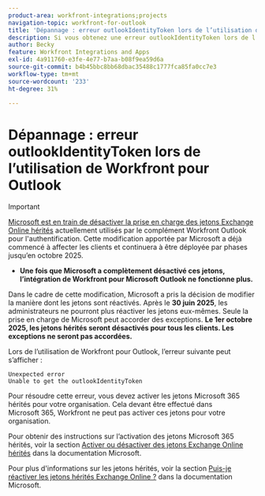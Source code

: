 ```yaml
---
product-area: workfront-integrations;projects
navigation-topic: workfront-for-outlook
title: 'Dépannage : erreur outlookIdentityToken lors de l’utilisation de Workfront pour Outlook'
description: Si vous obtenez une erreur outlookIdentityToken lors de l’utilisation de Workfront pour Outlook, vous devez activer les jetons hérités Microsoft 365 pour votre organisation.
author: Becky
feature: Workfront Integrations and Apps
exl-id: 4a911760-e3fe-4e77-b7aa-b08f9ea59d6a
source-git-commit: b4b45bbc8bb68dbac35488c1777fca85fa0cc7e3
workflow-type: tm+mt
source-wordcount: '233'
ht-degree: 31%

---
```


# Dépannage : erreur outlookIdentityToken lors de l’utilisation de Workfront pour Outlook

>[!IMPORTANT]
>
>[Microsoft est en train de désactiver la prise en charge des jetons Exchange Online hérités](https://learn.microsoft.com/en-us/office/dev/add-ins/outlook/faq-nested-app-auth-outlook-legacy-tokens) actuellement utilisés par le complément Workfront Outlook pour l&#39;authentification. Cette modification apportée par Microsoft a déjà commencé à affecter les clients et continuera à être déployée par phases jusqu’en octobre 2025.
>
>* **Une fois que Microsoft a complètement désactivé ces jetons, l’intégration de Workfront pour Microsoft Outlook ne fonctionne plus.**
>
>Dans le cadre de cette modification, Microsoft a pris la décision de modifier la manière dont les jetons sont réactivés. Après le **30 juin 2025**, les administrateurs ne pourront plus réactiver les jetons eux-mêmes. Seule la prise en charge de Microsoft peut accorder des exceptions. **Le 1er octobre 2025, les jetons hérités seront désactivés pour tous les clients. Les exceptions ne seront pas accordées.**


Lors de l’utilisation de Workfront pour Outlook, l’erreur suivante peut s’afficher :

```
Unexpected error
Unable to get the outlookIdentityToken
```

Pour résoudre cette erreur, vous devez activer les jetons Microsoft 365 hérités pour votre organisation. Cela devant être effectué dans Microsoft 365, Workfront ne peut pas activer ces jetons pour votre organisation.

Pour obtenir des instructions sur l’activation des jetons Microsoft 365 hérités, voir la section [Activer ou désactiver des jetons Exchange Online hérités](https://learn.microsoft.com/fr-fr/office/dev/add-ins/outlook/turn-exchange-tokens-on-off) dans la documentation Microsoft.

Pour plus d&#39;informations sur les jetons hérités, voir la section [Puis-je réactiver les jetons hérités Exchange Online ?](https://learn.microsoft.com/fr-fr/office/dev/add-ins/outlook/faq-nested-app-auth-outlook-legacy-tokens#can-i-turn-exchange-online-legacy-tokens-back-on) dans la documentation Microsoft.
